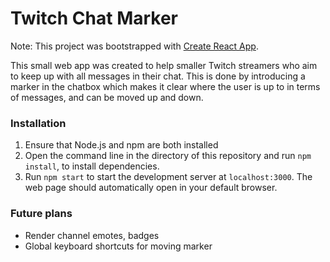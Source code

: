 # Twitch Chat Marker

Note: This project was bootstrapped with [Create React App](https://github.com/facebook/create-react-app).

This small web app was created to help smaller Twitch streamers who aim to keep up with all messages in their chat. This is done by introducing a marker in the chatbox which makes it clear where the user is up to in terms of messages, and can be moved up and down.

### Installation
1. Ensure that Node.js and npm are both installed
2. Open the command line in the directory of this repository and run `npm install`, to install dependencies.
3. Run `npm start` to start the development server at `localhost:3000`. The web page should automatically open in your default browser.

### Future plans
- Render channel emotes, badges
- Global keyboard shortcuts for moving marker